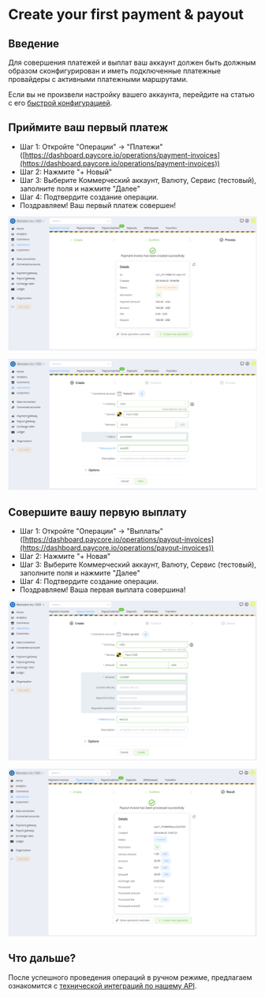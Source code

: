 # Create your first payment & payout


## Введение

Для совершения платежей и выплат ваш аккаунт должен быть должным образом сконфигурирован и иметь подключенные платежные провайдеры с активными платежными маршрутами.

Если вы не произвели настройку вашего аккаунта, перейдите на статью с его [быстрой конфигурацией](#).


## Приймите ваш первый платеж

-   Шаг 1: Откройте "Операции" → "Платежи" ([https://dashboard.paycore.io/operations/payment-invoices](https://dashboard.paycore.io/operations/payment-invoices))
-   Шаг 2: Нажмите "+ Новый"
-   Шаг 3: Выберите Коммерческий аккаунт, Валюту, Сервис (тестовый), заполните поля и нажмите "Далее"
-   Шаг 4: Подтвердите создание операции.
-   Поздравляем! Ваш первый платеж совершен!

![](images/create-payment-invoice-1.png "PayCore.io > Create your first payment & payout > Create payment invoice 1")

![](images/create-payment-invoice-2.png "PayCore.io > Create your first payment & payout > Create payment invoice 2")


## Совершите вашу первую выплату

-   Шаг 1: Откройте "Операции" → "Выплаты" ([https://dashboard.paycore.io/operations/payout-invoices](https://dashboard.paycore.io/operations/payout-invoices))
-   Шаг 2: Нажмите "+ Новая"
-   Шаг 3: Выберите Коммерческий аккаунт, Валюту, Сервис (тестовый), заполните поля и нажмите "Далее"
-   Шаг 4: Подтвердите создание операции.
-   Поздравляем! Ваша первая выплата совершина!

![](images/create-payout-invoice-1.png "PayCore.io > Create your first payment & payout > Create payout invoice")

![](images/create-payout-invoice-2.png "PayCore.io > Create your first payment & payout > Create payout invoice (5).png")


## Что дальше?

После успешного проведения операций в ручном режиме, предлагаем ознакомится с [технической интеграций по нашему API](#).